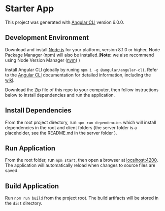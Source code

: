 # Starter App

This project was generated with [Angular CLI](https://cli.angular.io/) version 6.0.0.

<!-- ## Stackblitz

You can run this project online in a browser using [Stackblitz](http://stackblitz.io), [click here](https://stackblitz.com/github/PBGUX/ng-starter-app/tree/master/client) and start editing code! -->

## Development Environment

Download and install [Node.js](https://nodejs.org) for your platform, version 8.1.0 or higher, Node Package Manager (npm) will also be installed.(**Note:** we also recommend using Node Version Manager ([nvm](https://github.com/creationix/nvm)) )

Install Angular CLI globally by runing `npm i -g @angular/angular-cli`. Refer to the [Angular CLI](https://cli.angular.io/) documentation for detailed information, including the [wiki](https://github.com/angular/angular-cli/wiki).

Download the Zip file of this repo to your computer, then follow instructions below to install dependencies and run the application.

## Install Dependencies

From the root project directory, run `npm run dependencies` which will install dependencies in the root and client folders (the server folder is a placeholder, see the README.md in the server folder ).

## Run Application

From the root folder, run `npm start`, then open a browser at [localhost:4200](http://localhost:4200). The application will automatically reload when changes to source files are saved.

## Build Application

Run `npm run build` from the project root. The build artifacts will be stored in the `dist` directory.
